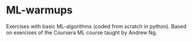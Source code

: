 # ML-warmups
Exercises with  basic ML-algorithms (coded from scratch in python). Based on  exercises of the Coursera ML course taught by Andrew Ng. 
